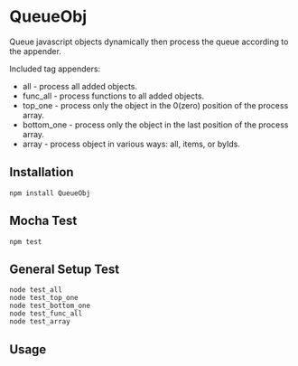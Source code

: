 # QueueObj
Queue javascript objects dynamically then process the queue according to the appender.

Included tag appenders:

* all - process all added objects.
* func_all - process functions to all added objects.
* top_one - process only the object in the 0(zero) position of the process array.
* bottom_one - process only the object in the last position of the process array.
* array - process object in various ways: all, items, or byIds.

Installation
---------
```
npm install QueueObj
```

Mocha Test
---------
```
npm test
```

General Setup Test
---------
```
node test_all
node test_top_one
node test_bottom_one
node test_func_all
node test_array

```

Usage
---------
